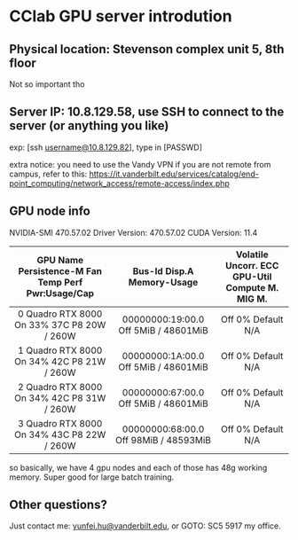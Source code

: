 # CClab GPU server introdution


## Physical location: Stevenson complex unit 5, 8th floor
Not so important tho

## Server IP: 10.8.129.58, use SSH to connect to the server (or anything you like)
exp: [ssh username@10.8.129.82], type in [PASSWD]

extra notice: you need to use the Vandy VPN if you are not remote from campus, refer to this: https://it.vanderbilt.edu/services/catalog/end-point_computing/network_access/remote-access/index.php

## GPU node info

NVIDIA-SMI 470.57.02    Driver Version: 470.57.02    CUDA Version: 11.4    

| GPU  Name        Persistence-M Fan  Temp  Perf  Pwr:Usage/Cap | Bus-Id        Disp.A Memory-Usage | Volatile Uncorr. ECC GPU-Util  Compute M. MIG M. |
|    :----:   |    :----:   |    :----:   |
|   0  Quadro RTX 8000     On 33%   37C    P8    20W / 260W  | 00000000:19:00.0 Off 5MiB / 48601MiB |                  Off 0%      Default N/A |
|   1  Quadro RTX 8000     On 34%   42C    P8    21W / 260W  | 00000000:1A:00.0 Off 5MiB / 48601MiB |                  Off 0%      Default N/A |
|   2  Quadro RTX 8000     On 34%   42C    P8    31W / 260W  | 00000000:67:00.0 Off 5MiB / 48601MiB |                  Off 0%      Default N/A |
|   3  Quadro RTX 8000     On 34%   43C    P8    22W / 260W  | 00000000:68:00.0 Off 98MiB / 48593MiB |                 Off 0%      Default N/A |


so basically, we have 4 gpu nodes and each of those has 48g working memory. Super good for large batch training.

## Other questions?

Just contact me: yunfei.hu@vanderbilt.edu, or GOTO: SC5 5917 my office. 
